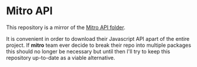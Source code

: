 # Mitro API

This repository is a mirror of the [Mitro API folder](https://github.com/mitro-co/mitro/tree/master/browser-ext/api/js/cli).

It is convenient in order to download their Javascript API apart of the entire project. If **mitro** team ever decide to break their repo into multiple packages this should no longer be necessary but until then I'll try to keep this repository up-to-date as a viable alternative.

